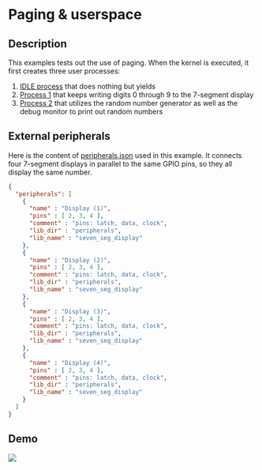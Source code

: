 # Paging & userspace

## Description

This examples tests out the use of paging. When the kernel is executed, it first creates three user processes:

1) [IDLE process](userspace/idle_process/main.cpp) that does nothing but yields
2) [Process 1](userspace/test_process_1/main.cpp) that keeps writing digits 0 through 9 to the 7-segment display
3) [Process 2](userspace/test_process_2/main.cpp) that utilizes the random number generator as well as the debug monitor to print out random numbers

## External peripherals

Here is the content of [peripherals.json](../../peripherals.json) used in this example. It connects four 7-segment displays in parallel to the same GPIO pins, so they all display the same number. 


```json
{
  "peripherals": [
    {
      "name" : "Display (1)",
      "pins" : [ 2, 3, 4 ],
      "comment" : "pins: latch, data, clock",
      "lib_dir" : "peripherals",
      "lib_name" : "seven_seg_display"
    },
    {
      "name" : "Display (2)",
      "pins" : [ 2, 3, 4 ],
      "comment" : "pins: latch, data, clock",
      "lib_dir" : "peripherals",
      "lib_name" : "seven_seg_display"
    },
    {
      "name" : "Display (3)",
      "pins" : [ 2, 3, 4 ],
      "comment" : "pins: latch, data, clock",
      "lib_dir" : "peripherals",
      "lib_name" : "seven_seg_display"
    },
    {
      "name" : "Display (4)",
      "pins" : [ 2, 3, 4 ],
      "comment" : "pins: latch, data, clock",
      "lib_dir" : "peripherals",
      "lib_name" : "seven_seg_display"
    }
  ]
}
```
## Demo

<img src="../../misc/screenshots/gifs/examples/16-paging_userspace.gif">